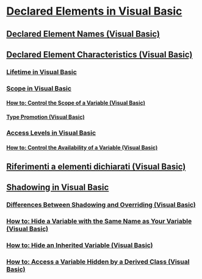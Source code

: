 # [Declared Elements in Visual Basic](index.md)
## [Declared Element Names (Visual Basic)](declared-element-names.md)
## [Declared Element Characteristics (Visual Basic)](declared-element-characteristics.md)
### [Lifetime in Visual Basic](lifetime.md)
### [Scope in Visual Basic](scope.md)
#### [How to: Control the Scope of a Variable (Visual Basic)](how-to-control-the-scope-of-a-variable.md)
#### [Type Promotion (Visual Basic)](type-promotion.md)
### [Access Levels in Visual Basic](access-levels.md)
#### [How to: Control the Availability of a Variable (Visual Basic)](how-to-control-the-availability-of-a-variable.md)
## [Riferimenti a elementi dichiarati (Visual Basic)](references-to-declared-elements.md)
## [Shadowing in Visual Basic](shadowing.md)
### [Differences Between Shadowing and Overriding (Visual Basic)](differences-between-shadowing-and-overriding.md)
### [How to: Hide a Variable with the Same Name as Your Variable (Visual Basic)](how-to-hide-a-variable-with-the-same-name-as-your-variable.md)
### [How to: Hide an Inherited Variable (Visual Basic)](how-to-hide-an-inherited-variable.md)
### [How to: Access a Variable Hidden by a Derived Class (Visual Basic)](how-to-access-a-variable-hidden-by-a-derived-class.md)
